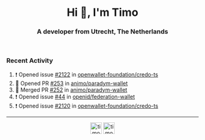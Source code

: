 <h1 align="center">Hi 👋, I'm Timo</h1>
<h3 align="center">A developer from Utrecht, The Netherlands</h3>
<br/>
<!-- https://github.com/rahuldkjain/github-profile-readme-generator --!>

<!--  <p align="left"><img src="https://github-readme-stats.vercel.app/api?username=timoglastra&show_icons=true&count_private=true&" alt="timoglastra" /></p> --!>

<!--
Github language stats
<p align="left"><img src="https://github-readme-stats.vercel.app/api/top-langs/?username=timoglastra&layout=compact" alt="timoglastra" /><p>
-->

<!-- Codestats language stats -->
<!-- <p align="left"><img src="https://codestats-readme.vercel.app/api/top-langs/?username=timoglastra&layout=compact&language_count=12" alt="timoglastra" /><p>    --!>
  
<h3>Recent Activity</h3>

<!--START_SECTION:activity-->
1. ❗ Opened issue [#2122](https://github.com/openwallet-foundation/credo-ts/issues/2122) in [openwallet-foundation/credo-ts](https://github.com/openwallet-foundation/credo-ts)
2. 💪 Opened PR [#253](https://github.com/animo/paradym-wallet/pull/253) in [animo/paradym-wallet](https://github.com/animo/paradym-wallet)
3. 🎉 Merged PR [#252](https://github.com/animo/paradym-wallet/pull/252) in [animo/paradym-wallet](https://github.com/animo/paradym-wallet)
4. ❗ Opened issue [#44](https://github.com/openid/federation-wallet/issues/44) in [openid/federation-wallet](https://github.com/openid/federation-wallet)
5. ❗ Opened issue [#2120](https://github.com/openwallet-foundation/credo-ts/issues/2120) in [openwallet-foundation/credo-ts](https://github.com/openwallet-foundation/credo-ts)
<!--END_SECTION:activity-->

---

<p align="center">
<a href="https://twitter.com/timoglastra" target="blank"><img align="center" src="https://cdn.jsdelivr.net/npm/simple-icons@3.0.1/icons/twitter.svg" alt="timoglastra" height="30" width="30" /></a>
<a href="https://linkedin.com/in/timoglastra" target="blank"><img align="center" src="https://cdn.jsdelivr.net/npm/simple-icons@3.0.1/icons/linkedin.svg" alt="timoglastra" height="30" width="30" /></a>
</p>



